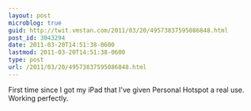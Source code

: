 ```yaml
---
layout: post
microblog: true
guid: http://twit.vmstan.com/2011/03/20/49573837595086848.html
post_id: 3043294
date: 2011-03-20T14:51:38-0600
lastmod: 2011-03-20T14:51:38-0600
type: post
url: /2011/03/20/49573837595086848.html
---
```

First time since I got my iPad that I've given Personal Hotspot a real use. Working perfectly.
